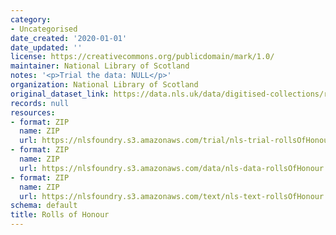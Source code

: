 ```yaml
---
category:
- Uncategorised
date_created: '2020-01-01'
date_updated: ''
license: https://creativecommons.org/publicdomain/mark/1.0/
maintainer: National Library of Scotland
notes: '<p>Trial the data: NULL</p>'
organization: National Library of Scotland
original_dataset_link: https://data.nls.uk/data/digitised-collections/rolls-of-honour/
records: null
resources:
- format: ZIP
  name: ZIP
  url: https://nlsfoundry.s3.amazonaws.com/trial/nls-trial-rollsOfHonour.zip
- format: ZIP
  name: ZIP
  url: https://nlsfoundry.s3.amazonaws.com/data/nls-data-rollsOfHonour.zip
- format: ZIP
  name: ZIP
  url: https://nlsfoundry.s3.amazonaws.com/text/nls-text-rollsOfHonour.zip
schema: default
title: Rolls of Honour
---
```


